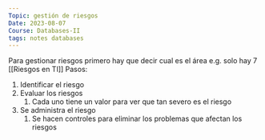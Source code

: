```yaml
---
Topic: gestión de riesgos
Date: 2023-08-07
Course: Databases-II
tags: notes databases
---
```


Para gestionar riesgos primero hay que decir cual es el área
e.g. solo hay 7 [[Riesgos en TI]]
Pasos:
1. Identificar el riesgo
2. Evaluar los riesgos
	1. Cada uno tiene un valor para ver que tan severo es el riesgo
3. Se administra el riesgo
	1. Se hacen controles para eliminar los problemas que afectan los riesgos